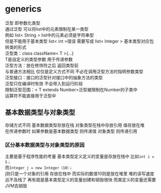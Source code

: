 # generics
泛型 即参数化类型<br>
通过泛型 可以将list中的元素限制在某一类型<br>
例如 list< String > list中的元素必须是字符串型<br>
但是不能用于基本类型 list< int >错误 需要写成 list< Integer > 基本类型对应包转类的形式<br>
泛型类：class className< T >{...}<br>
T是自定义的类型参数 用于传递参数<br>
泛型方法：放在修饰符之后 返回类型前<br>
与普通方法相比 仅仅是定义方式不同 不必在调用泛型方法时指明参数类型<br>
泛型接口：接口的泛型针对接口中的抽象方法的类型<br>
泛型只在编译时有效 不会带入到运行阶段<br>
限制泛型范围：< T extends Number>泛型被限制在Number的子类中<br>
运算符不能直接用于泛型中<br>
  
## 基本数据类型与对象类型
存储方式不同 基本数据类型存放在栈 对象类型在栈中存放引用 值存放在堆<br>
在传递参数时 如果参数是基本数据类型 则传递值 对象类型 则传递引用<br>
### 区分基本数据类型与对象类型的原因
主要是基于程序性能的考量 基本类型定义定义的变量是存放在栈中 比如```int i = 5；```<br>
而```Integer j = new Integer（10）；```<br>
j则只是一个对象的引用 存放在栈中 而实际的数值10则是放在堆里 堆的读写速度远不及栈了 再有就是基本类型定义的变量创建和销毁很快 而类定义的变量还需要JVM去销毁 
